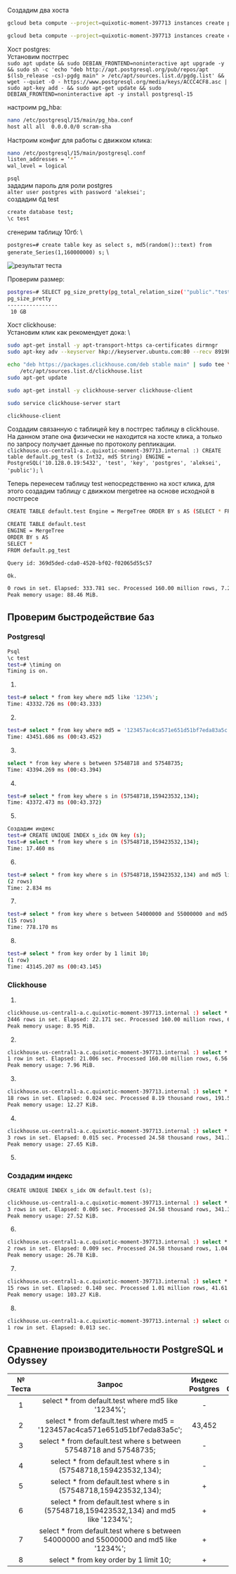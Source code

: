 Создадим два хоста
```bash
gcloud beta compute --project=quixotic-moment-397713 instances create postgres --zone=us-central1-a --machine-type=e2-small --subnet=default --network-tier=PREMIUM --maintenance-policy=MIGRATE --service-account=812144456828-compute@developer.gserviceaccount.com --scopes=https://www.googleapis.com/auth/devstorage.read_only,https://www.googleapis.com/auth/logging.write,https://www.googleapis.com/auth/monitoring.write,https://www.googleapis.com/auth/servicecontrol,https://www.googleapis.com/auth/service.management.readonly,https://www.googleapis.com/auth/trace.append --image-family=ubuntu-2004-lts --image-project=ubuntu-os-cloud --boot-disk-size=100GB --boot-disk-type=pd-ssd --boot-disk-device-name=postgres --no-shielded-secure-boot --shielded-vtpm --shielded-integrity-monitoring --reservation-affinity=any

gcloud beta compute --project=quixotic-moment-397713 instances create clickhouse --zone=us-central1-a --machine-type=e2-small --subnet=default --network-tier=PREMIUM --maintenance-policy=MIGRATE --service-account=812144456828-compute@developer.gserviceaccount.com --scopes=https://www.googleapis.com/auth/devstorage.read_only,https://www.googleapis.com/auth/logging.write,https://www.googleapis.com/auth/monitoring.write,https://www.googleapis.com/auth/servicecontrol,https://www.googleapis.com/auth/service.management.readonly,https://www.googleapis.com/auth/trace.append --image-family=ubuntu-2004-lts --image-project=ubuntu-os-cloud --boot-disk-size=100GB --boot-disk-type=pd-ssd --boot-disk-device-name=postgres --no-shielded-secure-boot --shielded-vtpm --shielded-integrity-monitoring --reservation-affinity=any
```

Хост postgres: \
Установим постгрес \
`sudo apt update && sudo DEBIAN_FRONTEND=noninteractive apt upgrade -y && sudo sh -c 'echo "deb http://apt.postgresql.org/pub/repos/apt $(lsb_release -cs)-pgdg main" > /etc/apt/sources.list.d/pgdg.list' && wget --quiet -O - https://www.postgresql.org/media/keys/ACCC4CF8.asc | sudo apt-key add - && sudo apt-get update && sudo DEBIAN_FRONTEND=noninteractive apt -y install postgresql-15`

настроим pg_hba:

```bash
nano /etc/postgresql/15/main/pg_hba.conf
host all all  0.0.0.0/0 scram-sha
```

Настроим конфиг для работы с движком клика:
```bash
nano /etc/postgresql/15/main/postgresql.conf
listen_addresses = ‘*’
wal_level = logical
```

`psql` \
зададим пароль для роли postgres \
`alter user postgres with password 'aleksei';` \
создадим бд test
```bash
create database test;
\c test
```
сгенерим таблицу 10гб: \

`postgres=# create table key as select s, md5(random()::text) from generate_Series(1,160000000) s;` \

![результат теста](/images/table.png)

Проверим размер:
```bash
postgres=# SELECT pg_size_pretty(pg_total_relation_size('"public"."test"'));
pg_size_pretty
----------------
 10 GB
```
Хост clickhouse: \
Установим клик как рекомендует дока: \
```bash
sudo apt-get install -y apt-transport-https ca-certificates dirmngr
sudo apt-key adv --keyserver hkp://keyserver.ubuntu.com:80 --recv 8919F6BD2B48D754

echo "deb https://packages.clickhouse.com/deb stable main" | sudo tee \
    /etc/apt/sources.list.d/clickhouse.list
sudo apt-get update

sudo apt-get install -y clickhouse-server clickhouse-client

sudo service clickhouse-server start

clickhouse-client
```
Создадим связанную с таблицей key в постгрес таблицу в clickhouse. На данном этапе она физически не находится на хосте клика, а только по запросу получает данные по протоколу репликации. \
`clickhouse.us-central1-a.c.quixotic-moment-397713.internal :) CREATE table default.pg_test (s Int32, md5 String) ENGINE = PostgreSQL('10.128.0.19:5432', 'test', 'key', 'postgres', 'aleksei', 'public');` \

Теперь перенесем таблицу test непосредственно на хост клика, для этого создадим таблицу с движком mergetree на основе исходной в постгресе
```bash
CREATE TABLE default.test Engine = MergeTree ORDER BY s AS (SELECT * FROM default.pg_test);

CREATE TABLE default.test
ENGINE = MergeTree
ORDER BY s AS
SELECT *
FROM default.pg_test

Query id: 369d5ded-cda0-4520-bf02-f02065d55c57

Ok.

0 rows in set. Elapsed: 333.781 sec. Processed 160.00 million rows, 7.20 GB (479.36 thousand rows/s., 21.57 MB/s.)
Peak memory usage: 88.46 MiB.
```

## Проверим быстродействие баз
### Postgresql
```bash
Psql 
\c test
test=# \timing on
Timing is on.
```
1.
```bash
test=# select * from key where md5 like '1234%';
Time: 43332.726 ms (00:43.333)
```
2.
```bash
test=# select * from key where md5 = '123457ac4ca571e651d51bf7eda83a5c';
Time: 43451.686 ms (00:43.452)
```

3.
```bash
select * from key where s between 57548718 and 57548735;
Time: 43394.269 ms (00:43.394)
```

4.
```bash
test=# select * from key where s in (57548718,159423532,134);
Time: 43372.473 ms (00:43.372)
```

5.
```bash
Создадим индекс 
test=# CREATE UNIQUE INDEX s_idx ON key (s);
test=# select * from key where s in (57548718,159423532,134);
Time: 17.460 ms
```

6.
```bash
test=# select * from key where s in (57548718,159423532,134) and md5 like '1234%';
(2 rows)
Time: 2.834 ms
```

7.
```bash
test=# select * from key where s between 54000000 and 55000000 and md5 like '1234%';
(15 rows)
Time: 778.170 ms
```

8.
```bash
test=# select * from key order by 1 limit 10;
(1 row)
Time: 43145.207 ms (00:43.145)
```

### Clickhouse

1.

```bash
clickhouse.us-central1-a.c.quixotic-moment-397713.internal :) select * from default.test where md5 like '1234%';
2446 rows in set. Elapsed: 22.171 sec. Processed 160.00 million rows, 6.60 GB (7.22 million rows/s., 297.66 MB/s.)
Peak memory usage: 8.95 MiB.
```

2.

```bash
clickhouse.us-central1-a.c.quixotic-moment-397713.internal :) select * from default.test wher   e md5 = '123457ac4ca571e651d51bf7eda83a5c';
1 row in set. Elapsed: 21.006 sec. Processed 160.00 million rows, 6.56 GB (7.62 million rows/   s., 312.29 MB/s.)
Peak memory usage: 7.96 MiB.
```

3.
```bash
clickhouse.us-central1-a.c.quixotic-moment-397713.internal :) select * from default.test where s between 57548718 and 57548735;
18 rows in set. Elapsed: 0.024 sec. Processed 8.19 thousand rows, 191.52 KB (337.51 thousand rows/s., 7.89 MB/s.)
Peak memory usage: 12.27 KiB.
```

4.
```bash
clickhouse.us-central1-a.c.quixotic-moment-397713.internal :) select * from default.test where s in (57548718,159423532,134);
3 rows in set. Elapsed: 0.015 sec. Processed 24.58 thousand rows, 341.39 KB (1.65 million rows/s., 22.91 MB/s.)
Peak memory usage: 27.65 KiB.
```

5.

### Создадим индекс

`CREATE UNIQUE INDEX s_idx ON default.test (s);`
```bash
clickhouse.us-central1-a.c.quixotic-moment-397713.internal :) select * from default.test where s in (57548718,159423532,134);
3 rows in set. Elapsed: 0.005 sec. Processed 24.58 thousand rows, 341.39 KB (5.14 million rows/s., 71.34 MB/s.)
Peak memory usage: 27.52 KiB.
```

6.
```bash
clickhouse.us-central1-a.c.quixotic-moment-397713.internal :) select * from default.test where s in (57548718,159423532,134) and md5 like '1234%';
2 rows in set. Elapsed: 0.009 sec. Processed 24.58 thousand rows, 1.04 MB (2.85 million rows/s., 120.45 MB/s.)
Peak memory usage: 26.78 KiB.
```

7.
```bash
clickhouse.us-central1-a.c.quixotic-moment-397713.internal :) select * from default.test where s between 54000000 and 55000000 and md5 like '1234%';
15 rows in set. Elapsed: 0.140 sec. Processed 1.01 million rows, 41.61 MB (7.18 million rows/s., 296.30 MB/s.)
Peak memory usage: 103.27 KiB.
```

8.
```bash
clickhouse.us-central1-a.c.quixotic-moment-397713.internal :) select count(s) from default.test;
1 row in set. Elapsed: 0.013 sec.
```

## Сравнение производительности PostgreSQL и Odyssey

| № Теста | Запрос | Индекс Postgres | Индекс Clickhouse | Postgres, сек | Clickhouse, сек |
| :------: | :------: | :------: | :------: | :------: | :------: |
| 1 | select * from default.test where md5 like '1234%'; | - | - | 43,333 | 22,171 |
| 2 | select * from default.test where md5 = '123457ac4ca571e651d51bf7eda83a5c'; | 43,452 | 21,006 |
| 3 | select * from default.test where s between 57548718 and 57548735; | - | - | 43,394 | 0,024 |
| 4 | select * from default.test where s in (57548718,159423532,134); | - | - | 43,372 | 0,015 |
| 5 | select * from default.test where s in (57548718,159423532,134); | + | + | 0,017 | 0,005 |
| 6 | select * from default.test where s in (57548718,159423532,134) and md5 like '1234%'; | + | + | 0,003 | 0,009 |
| 7 | select * from default.test where s between 54000000 and 55000000 and md5 like '1234%'; | + | + | 0,778 | 0,140 |
| 8 | select * from key order by 1 limit 10; | + | + | 43,145 | 0,013 |